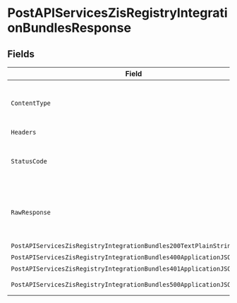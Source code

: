 # PostAPIServicesZisRegistryIntegrationBundlesResponse


## Fields

| Field                                                                                                                                                        | Type                                                                                                                                                         | Required                                                                                                                                                     | Description                                                                                                                                                  |
| ------------------------------------------------------------------------------------------------------------------------------------------------------------ | ------------------------------------------------------------------------------------------------------------------------------------------------------------ | ------------------------------------------------------------------------------------------------------------------------------------------------------------ | ------------------------------------------------------------------------------------------------------------------------------------------------------------ |
| `ContentType`                                                                                                                                                | *string*                                                                                                                                                     | :heavy_check_mark:                                                                                                                                           | HTTP response content type for this operation                                                                                                                |
| `Headers`                                                                                                                                                    | map[string][]*string*                                                                                                                                        | :heavy_minus_sign:                                                                                                                                           | N/A                                                                                                                                                          |
| `StatusCode`                                                                                                                                                 | *int*                                                                                                                                                        | :heavy_check_mark:                                                                                                                                           | HTTP response status code for this operation                                                                                                                 |
| `RawResponse`                                                                                                                                                | [*http.Response](https://pkg.go.dev/net/http#Response)                                                                                                       | :heavy_minus_sign:                                                                                                                                           | Raw HTTP response; suitable for custom response parsing                                                                                                      |
| `PostAPIServicesZisRegistryIntegrationBundles200TextPlainString`                                                                                             | **string*                                                                                                                                                    | :heavy_minus_sign:                                                                                                                                           | OK                                                                                                                                                           |
| `PostAPIServicesZisRegistryIntegrationBundles400ApplicationJSONObject`                                                                                       | [*PostAPIServicesZisRegistryIntegrationBundles400ApplicationJSON](../../models/operations/postapiserviceszisregistryintegrationbundles400applicationjson.md) | :heavy_minus_sign:                                                                                                                                           | Bad Request                                                                                                                                                  |
| `PostAPIServicesZisRegistryIntegrationBundles401ApplicationJSONObject`                                                                                       | [*PostAPIServicesZisRegistryIntegrationBundles401ApplicationJSON](../../models/operations/postapiserviceszisregistryintegrationbundles401applicationjson.md) | :heavy_minus_sign:                                                                                                                                           | Unauthorized                                                                                                                                                 |
| `PostAPIServicesZisRegistryIntegrationBundles500ApplicationJSONObject`                                                                                       | [*PostAPIServicesZisRegistryIntegrationBundles500ApplicationJSON](../../models/operations/postapiserviceszisregistryintegrationbundles500applicationjson.md) | :heavy_minus_sign:                                                                                                                                           | Internal Server Error                                                                                                                                        |
